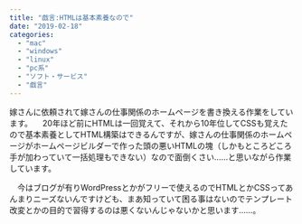 ```yaml
---
title: "戯言:HTMLは基本素養なので"
date: "2019-02-18"
categories: 
  - "mac"
  - "windows"
  - "linux"
  - "pc系"
  - "ソフト・サービス"
  - "戯言"
---
```


嫁さんに依頼されて嫁さんの仕事関係のホームページを書き換える作業をしています。 　20年ほど前にHTMLは一回覚えて、それから10年位してCSSも覚えたので基本素養としてHTML構築はできるんですが、嫁さんの仕事関係のホームページがホームページビルダーで作った頭の悪いHTMLの塊（しかもところどころ手が加わっていて一括処理もできない）なので面倒くさい……と思いながら作業しています。

　今はブログが有りWordPressとかがフリーで使えるのでHTMLとかCSSってあんまりニーズないんですけども、まあ知っていて困る事はないのでテンプレート改変とかの目的で習得するのは悪くないんじゃないかと思います……。
